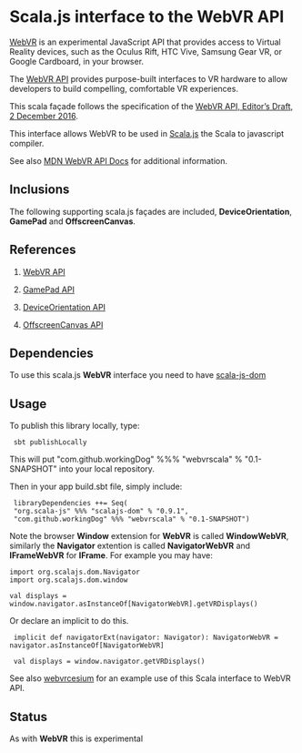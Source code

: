 # Scala.js interface to the WebVR API

[WebVR](https://webvr.info/) is an experimental JavaScript API that provides access to Virtual Reality devices, 
such as the Oculus Rift, HTC Vive, Samsung Gear VR, or Google Cardboard, 
in your browser.

The [WebVR API](https://w3c.github.io/webvr/) provides purpose-built interfaces to VR hardware 
to allow developers to build compelling, comfortable VR experiences.

This scala façade follows the specification of the [WebVR API, Editor’s Draft, 2 December 2016](https://w3c.github.io/webvr/).

This interface allows WebVR to be used in [Scala.js](https://www.scala-js.org/) the Scala to javascript compiler.

See also [MDN WebVR API Docs](https://developer.mozilla.org/en-US/docs/Web/API/WebVR_API) for additional information.
    
## Inclusions
    
The following supporting scala.js façades are included, **DeviceOrientation**, **GamePad** and **OffscreenCanvas**.    
   
   
## References

1)  [WebVR API](https://w3c.github.io/webvr/)

2)  [GamePad API](https://w3c.github.io/gamepad/)

3)  [DeviceOrientation API](https://developer.mozilla.org/en-US/docs/Web/Events/deviceorientation)

4)  [OffscreenCanvas API](https://developer.mozilla.org/en-US/docs/Web/API/OffscreenCanvas)
   
## Dependencies
   
To use this scala.js **WebVR** interface you need to have [scala-js-dom](https://github.com/scala-js/scala-js-dom)
   
## Usage   
   
To publish this library locally, type:
   
     sbt publishLocally
   
This will put "com.github.workingDog" %%% "webvrscala" % "0.1-SNAPSHOT" into your local repository.

Then in your app build.sbt file, simply include:
    
     libraryDependencies ++= Seq(
     "org.scala-js" %%% "scalajs-dom" % "0.9.1",
     "com.github.workingDog" %%% "webvrscala" % "0.1-SNAPSHOT")
   
Note the browser **Window** extension for **WebVR** is called **WindowWebVR**, 
similarly the **Navigator** extention is called **NavigatorWebVR** and 
**IFrameWebVR** for **IFrame**.
For example you may have:

    import org.scalajs.dom.Navigator
    import org.scalajs.dom.window
    
    val displays = window.navigator.asInstanceOf[NavigatorWebVR].getVRDisplays()
 
Or declare an implicit to do this.
 
     implicit def navigatorExt(navigator: Navigator): NavigatorWebVR = navigator.asInstanceOf[NavigatorWebVR]
     
     val displays = window.navigator.getVRDisplays()
   
See also [webvrcesium](https://github.com/workingDog/webvrcesium) for an example use of this Scala interface to WebVR API.   
   
## Status

As with **WebVR** this is experimental